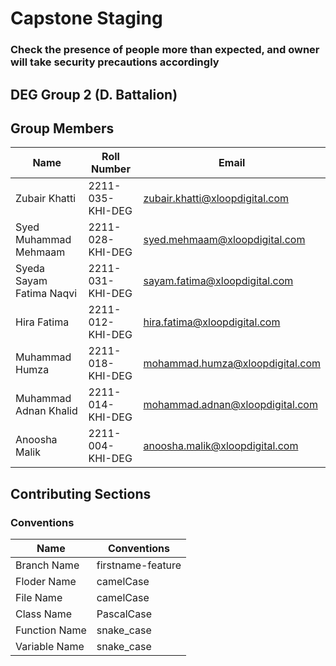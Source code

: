 # Capstone Staging
### Check the presence of people more than expected, and owner will take security precautions accordingly
## DEG Group 2 (D. Battalion)

## Group Members

| Name | Roll Number | Email |
| ----- | ----- | ----- |
| Zubair Khatti | 2211-035-KHI-DEG | zubair.khatti@xloopdigital.com | 
| Syed Muhammad Mehmaam | 2211-028-KHI-DEG| syed.mehmaam@xloopdigital.com|
| Syeda Sayam Fatima Naqvi | 2211-031-KHI-DEG | sayam.fatima@xloopdigital.com|
| Hira Fatima | 2211-012-KHI-DEG | hira.fatima@xloopdigital.com |
| Muhammad Humza | 2211-018-KHI-DEG | mohammad.humza@xloopdigital.com |
| Muhammad Adnan Khalid | 2211-014-KHI-DEG| mohammad.adnan@xloopdigital.com|
| Anoosha Malik   | 2211-004-KHI-DEG  | anoosha.malik@xloopdigital.com |

## Contributing Sections

### Conventions

| Name | Conventions |
| ----- | ----- |
| Branch Name | firstname-feature |
| Floder Name | camelCase |
| File Name | camelCase |
| Class Name | PascalCase |
| Function Name | snake_case |
| Variable Name | snake_case |
